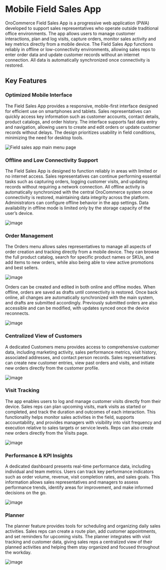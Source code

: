 <a id="concept-guide-field-sales-app"></a>

# Mobile Field Sales App

OroCommerce Field Sales App is a progressive web application (PWA) developed to support sales representatives who operate outside traditional office environments. The app allows users to manage customer interactions, plan and log visits, capture orders, monitor sales activity and key metrics directly from a mobile device. The Field Sales App functions reliably in offline or low-connectivity environments, allowing sales reps to enter order data and update customer records without an internet connection. All data is automatically synchronized once connectivity is restored.

## Key Features

### Optimized Mobile Interface

The Field Sales App provides a responsive, mobile-first interface designed for efficient use on smartphones and tablets. Sales representatives can quickly access key information such as customer accounts, contact details, product catalogs, and order history. The interface supports fast data entry and navigation, allowing users to create and edit orders or update customer records without delays. The design prioritizes usability in field conditions, minimizing the need for desktop tools.

![Field sales app main menu page](user/img/concept-guides/fsa/main-page.png)

### Offline and Low Connectivity Support

The Field Sales App is designed to function reliably in areas with limited or no internet access. Sales representatives can continue performing essential tasks such as capturing orders, logging customer visits, and updating records without requiring a network connection. All offline activity is automatically synchronized with the central OroCommerce system once connectivity is restored, maintaining data integrity across the platform. Administrators can configure offline behavior in the app settings. Data availability in offline mode is limited only by the storage capacity of the user’s device.

![image](user/img/concept-guides/fsa/fsa-settings.png)

### Order Management

The Orders menu allows sales representatives to manage all aspects of order creation and tracking directly from a mobile device. They can browse the full product catalog, search for specific product names or SKUs, and add items to new orders, while also being able to view active promotions and best sellers.

![image](user/img/concept-guides/fsa/fsa-orders-list.png)

Orders can be created and edited in both online and offline modes. When offline, orders are saved as drafts until connectivity is restored. Once back online, all changes are automatically synchronized with the main system, and drafts are submitted accordingly. Previously submitted orders are also accessible and can be modified, with updates synced once the device reconnects.

![image](user/img/concept-guides/fsa/fsa-order-create-summary.png)

### Centralized View of Customers

A dedicated Customers menu provides access to comprehensive customer data, including marketing activity, sales performance metrics, visit history, associated addresses, and contact person records. Sales representatives can create new customer entries, view past orders and visits, and initiate new orders directly from the customer profile.

![image](user/img/concept-guides/fsa/fsa-customers.png)

### Visit Tracking

The app enables users to log and manage customer visits directly from their device. Sales reps can plan upcoming visits, mark visits as started or completed, and track the duration and outcomes of each interaction. This functionality helps monitor sales activities in the field, supports accountability, and provides managers with visibility into visit frequency and execution relative to sales targets or service levels. Reps can also create new orders directly from the Visits page.

![image](user/img/concept-guides/fsa/fsa-visits.png)

### Performance & KPI Insights

A dedicated dashboard presents real-time performance data, including individual and team metrics. Users can track key performance indicators such as order volume, revenue, visit completion rates, and sales goals. This information allows sales representatives and managers to assess performance trends, identify areas for improvement, and make informed decisions on the go.

![image](user/img/concept-guides/fsa/fsa-dashboard.png)

### Planner

The planner feature provides tools for scheduling and organizing daily sales activities. Sales reps can create a route plan, add customer appointments, and set reminders for upcoming visits. The planner integrates with visit tracking and customer data, giving sales reps a centralized view of their planned activities and helping them stay organized and focused throughout the workday.

![image](user/img/concept-guides/fsa/fsa-planner.png)

